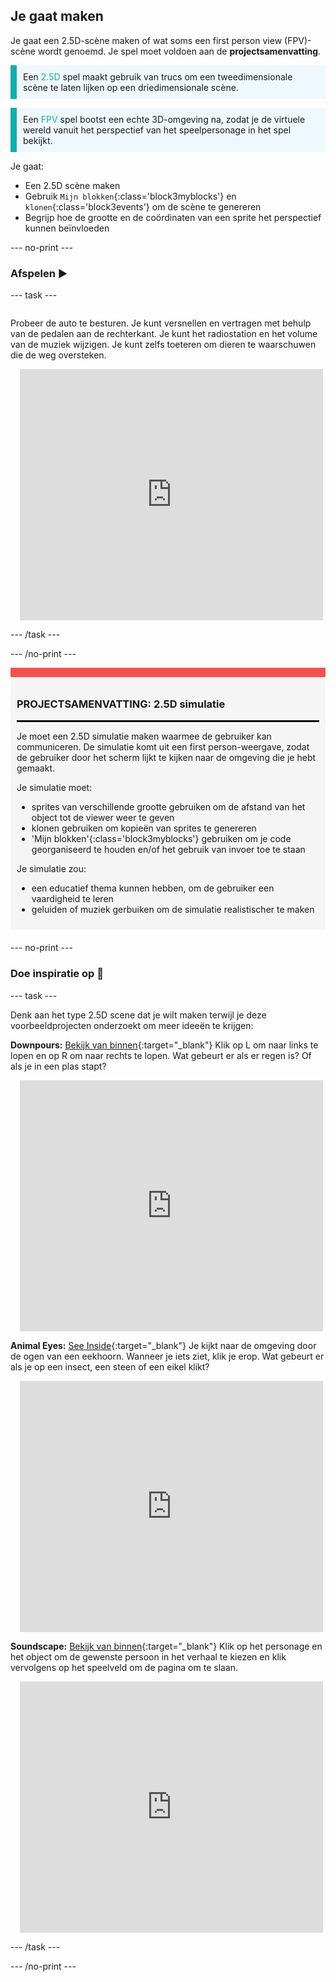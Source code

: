 ## Je gaat maken

Je gaat een 2.5D-scène maken of wat soms een first person view (FPV)-scène wordt genoemd. Je spel moet voldoen aan de **projectsamenvatting**.

<p style="border-left: solid; border-width:10px; border-color: #0faeb0; background-color: aliceblue; padding: 10px;">
Een <span style="color: #0faeb0">2.5D</span> spel maakt gebruik van trucs om een tweedimensionale scène te laten lijken op een driedimensionale scène.
</p>

<p style="border-left: solid; border-width:10px; border-color: #0faeb0; background-color: aliceblue; padding: 10px;">
Een <span style="color: #0faeb0">FPV</span> spel bootst een echte 3D-omgeving na, zodat je de virtuele wereld vanuit het perspectief van het speelpersonage in het spel bekijkt.
</p>

Je gaat:
+ Een 2.5D scène maken
+ Gebruik `Mijn blokken`{:class='block3myblocks'} en `klonen`{:class='block3events'} om de scène te genereren
+ Begrijp hoe de grootte en de coördinaten van een sprite het perspectief kunnen beïnvloeden

--- no-print ---

### Afspelen ▶️

--- task ---

<div style="display: flex; flex-wrap: wrap">
<div style="flex-basis: 200px; flex-grow: 1">

Probeer de auto te besturen. Je kunt versnellen en vertragen met behulp van de pedalen aan de rechterkant. Je kunt het radiostation en het volume van de muziek wijzigen. Je kunt zelfs toeteren om dieren te waarschuwen die de weg oversteken.

</div>
<div class="scratch-preview" style="margin-left: 15px;">
 <iframe src="https://scratch.mit.edu/projects/548228231/embed" allowtransparency="true" width="485" height="402" frameborder="0" scrolling="no" allowfullscreen></iframe>
</div>
</div>

--- /task ---

--- /no-print ---

<div style="border-top: 15px solid #f3524f; background-color: whitesmoke; margin-bottom: 20px; padding: 10px;">

### PROJECTSAMENVATTING: 2.5D simulatie
<hr style="border-top: 2px solid black;">

Je moet een 2.5D simulatie maken waarmee de gebruiker kan communiceren. De simulatie komt uit een first person-weergave, zodat de gebruiker door het scherm lijkt te kijken naar de omgeving die je hebt gemaakt.

Je simulatie moet:
+ sprites van verschillende grootte gebruiken om de afstand van het object tot de viewer weer te geven
+ klonen gebruiken om kopieën van sprites te genereren
+ 'Mijn blokken'{:class='block3myblocks'} gebruiken om je code georganiseerd te houden en/of het gebruik van invoer toe te staan

Je simulatie zou:
+ een educatief thema kunnen hebben, om de gebruiker een vaardigheid te leren
+ geluiden of muziek gerbuiken om de simulatie realistischer te maken
</div>

--- no-print ---

### Doe inspiratie op 💭

--- task ---

Denk aan het type 2.5D scene dat je wilt maken terwijl je deze voorbeeldprojecten onderzoekt om meer ideeën te krijgen:

**Downpours:** [Bekijk van binnen](https://scratch.mit.edu/projects/555933656/editor){:target="_blank"}
Klik op L om naar links te lopen en op R om naar rechts te lopen. Wat gebeurt er als er regen is? Of als je in een plas stapt?
<div class="scratch-preview" style="margin-left: 15px;">
  <iframe allowtransparency="true" width="485" height="402" src="https://scratch.mit.edu/projects/embed/555933656/?autostart=false" frameborder="0"></iframe>
</div>

**Animal Eyes:** [See Inside](https://scratch.mit.edu/projects/553701588/editor){:target="_blank"}
Je kijkt naar de omgeving door de ogen van een eekhoorn. Wanneer je iets ziet, klik je erop. Wat gebeurt er als je op een insect, een steen of een eikel klikt?
<div class="scratch-preview" style="margin-left: 15px;">
 <iframe src="https://scratch.mit.edu/projects/553701588/embed" allowtransparency="true" width="485" height="402" frameborder="0" scrolling="no" allowfullscreen></iframe>
 </div>

**Soundscape:** [Bekijk van binnen](https://scratch.mit.edu/projects/555933631/editor){:target="_blank"}
Klik op het personage en het object om de gewenste persoon in het verhaal te kiezen en klik vervolgens op het speelveld om de pagina om te slaan.
<div class="scratch-preview" style="margin-left: 15px;">
  <iframe allowtransparency="true" width="485" height="402" src="https://scratch.mit.edu/projects/embed/555933631/?autostart=false" frameborder="0"></iframe>
</div>

--- /task ---

--- /no-print ---



